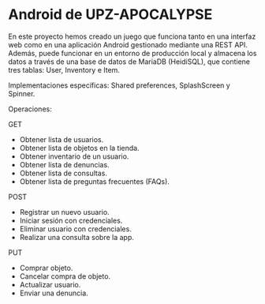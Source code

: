 # Android de UPZ-APOCALYPSE

En este proyecto hemos creado un juego que funciona tanto en una interfaz web como en una aplicación Android gestionado mediante una REST API. Además, puede funcionar en un entorno de producción local y almacena los datos a través de una base de datos de MariaDB (HeidiSQL), que contiene tres tablas: User, Inventory e Item.

Implementaciones específicas: Shared preferences, SplashScreen y Spinner.

Operaciones:

GET 
- Obtener lista de usuarios.
- Obtener lista de objetos en la tienda.
- Obtener inventario de un usuario.
- Obtener lista de denuncias.
- Obtener lista de consultas.
- Obtener lista de preguntas frecuentes (FAQs).

POST
- Registrar un nuevo usuario.
- Iniciar sesión con credenciales.
- Eliminar usuario con credenciales.
- Realizar una consulta sobre la app.
  
PUT 
- Comprar objeto.
- Cancelar compra de objeto.
- Actualizar usuario.
- Enviar una denuncia.
